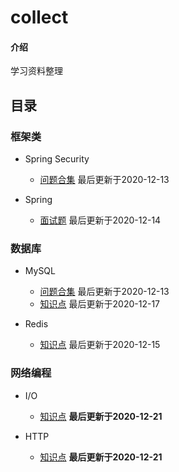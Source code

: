 # collect

#### 介绍
学习资料整理


## 目录
### 框架类
+ Spring Security
  - [问题合集](note/security/问题合集.md)  最后更新于2020-12-13  
  
+ Spring
  - [面试题](note/spring/知识点.md)  最后更新于2020-12-14  

### 数据库
+ MySQL
  - [问题合集](note/mysql/问题合集.md)  最后更新于2020-12-13  
  - [知识点](note/mysql/知识点.md)  最后更新于2020-12-17  

+ Redis
  - [知识点](note/redis/知识点.md)  最后更新于2020-12-15  
  
### 网络编程
+ I/O
  - [知识点](note/io/知识点.md)  **最后更新于2020-12-21**  

+ HTTP
  - [知识点](note/http/知识点.md)  **最后更新于2020-12-21**  
